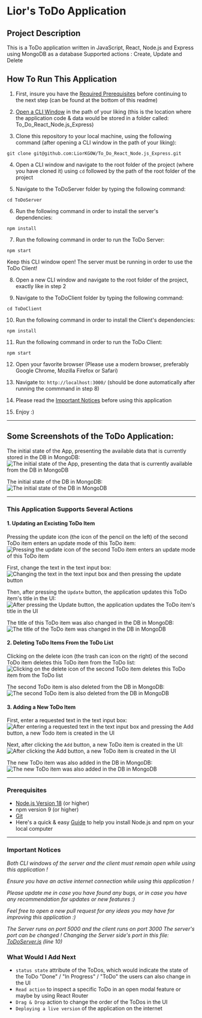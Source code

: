 # Lior's ToDo Application

## Project Description
This is a ToDo application written in JavaScript, React, Node.js and Express using MongoDB as a database
Supported actions : Create, Update and Delete

## How To Run This Application
1. First, insure you have the [Required Prerequisites](https://github.com/LiorKGOW/To_Do_React_Node.js_Express#prerequisites) before continuing to the next step (can be found at the bottom of this readme)

2. [Open a CLI Window](https://tutorial.djangogirls.org/en/intro_to_command_line/) in the path of your liking (this is the location where the application code & data would be stored in a folder called: 
To_Do_React_Node.js_Express)

3. Clone this repository to your local machine, using the following command (after opening a CLI window in the path of your liking):

`git clone git@github.com:LiorKGOW/To_Do_React_Node.js_Express.git`

4. Open a CLI window and navigate to the root folder of the project (where you have cloned it) using `cd` followed by the path of the root folder of the project

5. Navigate to the ToDoServer folder by typing the following command: 

`cd ToDoServer`

6. Run the following command in order to install the server's dependencies:

`npm install`

7. Run the following command in order to run the ToDo Server:

`npm start`

Keep this CLI window open! The server must be running in order to use the ToDo Client!

8. Open a new CLI window and navigate to the root folder of the project, exactly like in step 2

9. Navigate to the ToDoClient folder by typing the following command:

`cd ToDoClient`

10. Run the following command in order to install the Client's dependencies:

`npm install`

11. Run the following command in order to run the ToDo Client:

`npm start`

12. Open your favorite browser (Please use a modern browser, preferably Google Chrome,  Mozilla Firefox or Safari)

13. Navigate to: `http://localhost:3000/` (should be done automatically after running the commmand in step 8)

14. Please read the [Important Notices](https://github.com/LiorKGOW/To_Do_React_Node.js_Express#important-notices) before using this application

15. Enjoy :)

---

## Some Screenshots of the ToDo Application:
The initial state of the App, presenting the available data that is currently stored in the DB in MongoDB:
![The initial state of the App, presenting the data that is currently available from the DB in MongoDB](https://github.com/LiorKGOW/To_Do_React_Node.js_Express/assets/93318917/254786b4-9f14-45a0-ba4a-a05a62955bd5)

The initial state of the DB in MongoDB:
![The initial state of the DB in MongoDB](https://github.com/LiorKGOW/To_Do_React_Node.js_Express/assets/93318917/8176d5b5-d71b-4611-afff-a1fcccc7cf27)

---

### This Application Supports Several Actions
#### 1. Updating an Excisting ToDo Item
Pressing the update icon (the icon of the pencil on the left) of the second ToDo item enters an update mode of this ToDo item:
![Pressing the update icon of the second ToDo item enters an update mode of this ToDo item](https://github.com/LiorKGOW/To_Do_React_Node.js_Express/assets/93318917/e6a8cbfc-aead-445b-9f18-a84d41e7b7aa)

First, change the text in the text input box:
![Changing the text in the text input box and then pressing the update button](https://github.com/LiorKGOW/To_Do_React_Node.js_Express/assets/93318917/708a8cd2-ff71-42f4-a75b-d8137bb13016)

Then, after pressing the `Update` button, the application updates this ToDo item's title in the UI:
![After pressing the Update button, the application updates the ToDo item's title in the UI](https://github.com/LiorKGOW/To_Do_React_Node.js_Express/assets/93318917/d42a3b05-9f18-4293-9ec1-77726e6a1e5c)

The title of this ToDo item was also changed in the DB in MongoDB:
![The title of the ToDo item was changed in the DB in MongoDB](https://github.com/LiorKGOW/To_Do_React_Node.js_Express/assets/93318917/33fd650f-6431-4075-93ff-6184fbc1ee9d)

#### 2. Deleting ToDo Items From the ToDo List
Clicking on the delete icon (the trash can icon on the right) of the second ToDo item deletes this ToDo item from the ToDo list:
![Clicking on the delete icon of the second ToDo item deletes this ToDo item from the ToDo list](https://github.com/LiorKGOW/To_Do_React_Node.js_Express/assets/93318917/5a37ce17-02bc-4957-8825-8cc34aea02b9)

The second ToDo item is also deleted from the DB in MongoDB:
![The second ToDo item is also deleted from the DB in MongoDB](https://github.com/LiorKGOW/To_Do_React_Node.js_Express/assets/93318917/18f66d2d-f48c-42c4-97db-94c426c56550)

#### 3. Adding a New ToDo Item 
First, enter a requested text in the text input box:
![After entering a requested text in the text input box and pressing the Add button, a new Todo item is created in the UI](https://github.com/LiorKGOW/To_Do_React_Node.js_Express/assets/93318917/e134be47-7c31-44e3-a956-b643eebd6fea)

Next, after clicking the `Add` button, a new ToDo item is created in the UI:
![After clicking the Add button, a new ToDo item is created in the UI](https://github.com/LiorKGOW/To_Do_React_Node.js_Express/assets/93318917/f3914920-2437-420a-badd-17f1a45bee35)

The new ToDo item was also added in the DB in MongoDB:
![The new ToDo item was also added in the DB in MongoDB](https://github.com/LiorKGOW/To_Do_React_Node.js_Express/assets/93318917/2d69d3a7-eba4-495f-b4d5-a8390dfd4624)

---

### Prerequisites
* [Node.js Version 18](https://nodejs.org/en/blog/release/v18.12.0) (or higher)
* npm version 9 (or higher)
* [Git](https://git-scm.com/downloads)
* Here's a quick & easy [Guide](https://radixweb.com/blog/installing-npm-and-nodejs-on-windows-and-mac) to help you install Node.js and npm on your local computer

---

### Important Notices

*Both CLI windows of the server and the client must remain open while using this application !*

*Ensure you have an active internet connection while using this application !*

*Please update me in case you have found any bugs, or in case you have any recommendation for updates or new features :)*

*Feel free to open a new pull request for any ideas you may have for improving this application :)*

*The Server runs on port 5000 and the client runs on port 3000*
*The server's port can be changed !*
*Changing the Server side's port in this file: [ToDoServer.js](https://github.com/LiorKGOW/To_Do_React_Node.js_Express/blob/main/ToDoServer/ToDoServer.js) (line 10)*

### What Would I Add Next
* `status state` attribute of the ToDos, which would indicate the state of the ToDo "Done" / "In Progress" / "ToDo" the users can also change in the UI 
* `Read action` to inspect a specific ToDo in an open modal feature or maybe by using React Router
* `Drag & Drop` action to change the order of the ToDos in the UI
* `Deploying a live version` of the application on the internet
